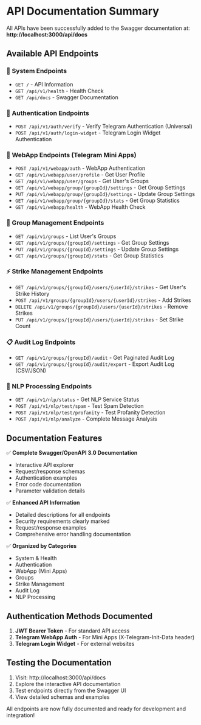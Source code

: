 # API Documentation Summary

All APIs have been successfully added to the Swagger documentation at: **http://localhost:3000/api/docs**

## Available API Endpoints

### 🔧 System Endpoints
- `GET /` - API Information
- `GET /api/v1/health` - Health Check
- `GET /api/docs` - Swagger Documentation

### 🔐 Authentication Endpoints
- `POST /api/v1/auth/verify` - Verify Telegram Authentication (Universal)
- `POST /api/v1/auth/login-widget` - Telegram Login Widget Authentication

### 📱 WebApp Endpoints (Telegram Mini Apps)
- `POST /api/v1/webapp/auth` - WebApp Authentication
- `GET /api/v1/webapp/user/profile` - Get User Profile
- `GET /api/v1/webapp/user/groups` - Get User's Groups
- `GET /api/v1/webapp/group/{groupId}/settings` - Get Group Settings
- `PUT /api/v1/webapp/group/{groupId}/settings` - Update Group Settings
- `GET /api/v1/webapp/group/{groupId}/stats` - Get Group Statistics
- `GET /api/v1/webapp/health` - WebApp Health Check

### 👥 Group Management Endpoints
- `GET /api/v1/groups` - List User's Groups
- `GET /api/v1/groups/{groupId}/settings` - Get Group Settings
- `PUT /api/v1/groups/{groupId}/settings` - Update Group Settings
- `GET /api/v1/groups/{groupId}/stats` - Get Group Statistics

### ⚡ Strike Management Endpoints
- `GET /api/v1/groups/{groupId}/users/{userId}/strikes` - Get User's Strike History
- `POST /api/v1/groups/{groupId}/users/{userId}/strikes` - Add Strikes
- `DELETE /api/v1/groups/{groupId}/users/{userId}/strikes` - Remove Strikes
- `PUT /api/v1/groups/{groupId}/users/{userId}/strikes` - Set Strike Count

### 📋 Audit Log Endpoints
- `GET /api/v1/groups/{groupId}/audit` - Get Paginated Audit Log
- `GET /api/v1/groups/{groupId}/audit/export` - Export Audit Log (CSV/JSON)

### 🤖 NLP Processing Endpoints
- `GET /api/v1/nlp/status` - Get NLP Service Status
- `POST /api/v1/nlp/test/spam` - Test Spam Detection
- `POST /api/v1/nlp/test/profanity` - Test Profanity Detection
- `POST /api/v1/nlp/analyze` - Complete Message Analysis

## Documentation Features

✅ **Complete Swagger/OpenAPI 3.0 Documentation**
- Interactive API explorer
- Request/response schemas
- Authentication examples
- Error code documentation
- Parameter validation details

✅ **Enhanced API Information**
- Detailed descriptions for all endpoints
- Security requirements clearly marked
- Request/response examples
- Comprehensive error handling documentation

✅ **Organized by Categories**
- System & Health
- Authentication
- WebApp (Mini Apps)
- Groups
- Strike Management
- Audit Log
- NLP Processing

## Authentication Methods Documented

1. **JWT Bearer Token** - For standard API access
2. **Telegram WebApp Auth** - For Mini Apps (X-Telegram-Init-Data header)
3. **Telegram Login Widget** - For external websites

## Testing the Documentation

1. Visit: http://localhost:3000/api/docs
2. Explore the interactive API documentation
3. Test endpoints directly from the Swagger UI
4. View detailed schemas and examples

All endpoints are now fully documented and ready for development and integration!
